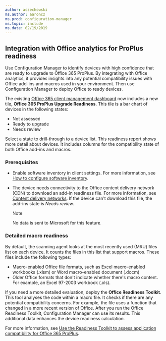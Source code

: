 ```yaml
---
author: aczechowski
ms.author: aaroncz
ms.prod: configuration-manager
ms.topic: include
ms.date: 02/19/2019
---
```


## <a name="bkmk_o365"></a> Integration with Office analytics for ProPlus readiness
<!--3735402-->

Use Configuration Manager to identify devices with high confidence that are ready to upgrade to Office 365 ProPlus. By integrating with Office analytics, it provides insights into any potential compatibility issues with Office add-ins and macros used in your environment. Then use Configuration Manager to deploy Office to ready devices. 

The existing [Office 365 client management dashboard](/sccm/sum/deploy-use/manage-office-365-proplus-updates#office-365-client-management-dashboard) now includes a new tile, **Office 365 ProPlus Upgrade Readiness**. This tile is a bar chart of devices in the following states:
- Not assessed
- Ready to upgrade
- Needs review

Select a state to drill-through to a device list. This readiness report shows more detail about devices. It includes columns for the compatibility state of both Office add-ins and macros. 


### Prerequisites

- Enable software inventory in client settings. For more information, see [How to configure software inventory](/sccm/core/clients/manage/inventory/configure-software-inventory).  

- The device needs connectivity to the Office content delivery network (CDN) to download an add-in readiness file. For more information, see [Content delivery networks](https://docs.microsoft.com/office365/enterprise/content-delivery-networks). If the device can't download this file, the add-ins state is *Needs review*.  

    > [!Note]  
    > No data is sent to Microsoft for this feature.  


### <a name="bkmk_ort"></a> Detailed macro readiness

By default, the scanning agent looks at the most recently used (MRU) files list on each device. It counts the files in this list that support macros. These files include the following types:
- Macro-enabled Office file formats, such as Excel macro-enabled workbooks (.xlsm) or Word macro-enabled document (.docm)  
- Older Office formats that don't indicate whether there's macro content. For example, an Excel 97-2003 workbook (.xls).

If you need a more detailed evaluation, deploy the **Office Readiness Toolkit**. This tool analyses the code within a macro file. It checks if there are any potential compatibility concerns. For example, the file uses a function that changed in a more recent version of Office. After you run the Office Readiness Toolkit, Configuration Manager can use its results. This additional data enhances the device readiness calculation.

For more information, see [Use the Readiness Toolkit to assess application compatibility for Office 365 ProPlus](http://aka.ms/readinesstoolkit).

